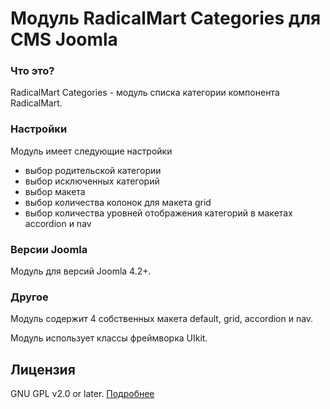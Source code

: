 # Модуль RadicalMart Categories для CMS Joomla

### Что это?
RadicalMart Categories - модуль списка категории компонента RadicalMart.

### Настройки
Модуль имеет следующие настройки

 * выбор родительской категории
 * выбор исключенных категорий
 * выбор макета
 * выбор количества колонок для макета grid
 * выбор количества уровней отображения категорий в макетах accordion и nav

### Версии Joomla
Модуль для версий Joomla 4.2+.

### Другое

Модуль содержит 4 собственных макета default, grid, accordion и nav.

Модуль использует классы фреймворка UIkit.

## Лицензия
GNU GPL v2.0 or later. [Подробнее](https://github.com/ficion13/mod_radicalmart_categories/blob/master/LICENSE)